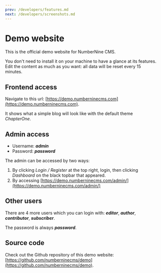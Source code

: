 ```yaml
---
prev: /developers/features.md
next: /developers/screenshots.md
---
```


# Demo website

This is the official demo website for NumberNine CMS.

You don't need to install it on your machine to have a glance at its features. Edit the content as much as you want: all data will be reset every 15 minutes.

## Frontend access

Navigate to this url: [https://demo.numberninecms.com](https://demo.numberninecms.com).

It shows what a simple blog will look like with the default theme _ChapterOne_.

## Admin access

* Username: **_admin_**
* Password: **_password_**

The admin can be accessed by two ways:

1. By clicking _Login / Register_ at the top right, login, then clicking _Dashboard_ on the black topbar that appeared.
2. By accessing [https://demo.numberninecms.com/admin/](https://demo.numberninecms.com/admin/)

## Other users

There are 4 more users which you can login with: **_editor_**, **_author_**, **_contributor_**, **_subscriber_**.

The password is always **_password_**.

## Source code

Check out the Github repository of this demo website: [https://github.com/numberninecms/demo](https://github.com/numberninecms/demo).
